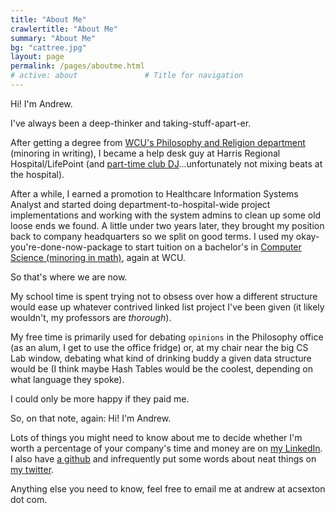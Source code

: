 ```yaml
---
title: "About Me"
crawlertitle: "About Me"
summary: "About Me"
bg: "cattree.jpg"
layout: page
permalink: /pages/aboutme.html
# active: about               # Title for navigation
---
```


Hi! I'm Andrew.

I've always been a deep-thinker and taking-stuff-apart-er.

After getting a degree from [WCU's Philosophy and Religion department](https://www.wcu.edu/learn/departments-schools-colleges/cas/humanities/pardept/index.aspx) (minoring in writing), I became a help desk guy at Harris Regional Hospital/LifePoint (and [part-time club DJ](https://soundcloud.com/barrowlights/tracks)...unfortunately not mixing beats at the hospital).

After a while, I earned a promotion to Healthcare Information Systems Analyst and started doing department-to-hospital-wide project implementations and working with the system admins to clean up some old loose ends we found. A little under two years later, they brought my position back to company headquarters so we split on good terms. I used my okay-you're-done-now-package to start tuition on a bachelor's in [Computer Science (minoring in math)](https://www.wcu.edu/learn/programs/computer-science/index.aspx), again at WCU.

So that's where we are now. 

My school time is spent trying not to obsess over how a different structure would ease up whatever contrived linked list project I've been given (it likely wouldn't, my professors are *thorough*).

My free time is primarily used for debating `opinions` in the Philosophy office (as an alum, I get to use the office fridge) or, at my chair near the big CS Lab window, debating what kind of drinking buddy a given data structure would be (I think maybe Hash Tables would be the coolest, depending on what language they spoke). 

I could only be more happy if they paid me.

So, on that note, again: Hi! I'm Andrew.

Lots of things you might need to know about me to decide whether I'm worth a percentage of your company's time and money are on [my LinkedIn](https://www.linkedin.com/in/acsexton/). I also have [a github](https://github.com/acsexton/) and infrequently put some words about neat things on [my twitter](https://twitter.com/ac_sexton).

Anything else you need to know, feel free to email me at andrew at acsexton dot com.
